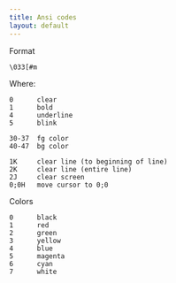 ```yaml
---
title: Ansi codes
layout: default
---
```


Format

    \033[#m

Where:

    0      clear
    1      bold
    4      underline
    5      blink

    30-37  fg color
    40-47  bg color

    1K     clear line (to beginning of line)
    2K     clear line (entire line)
    2J     clear screen
    0;0H   move cursor to 0;0

Colors

    0      black
    1      red
    2      green
    3      yellow
    4      blue
    5      magenta
    6      cyan
    7      white
